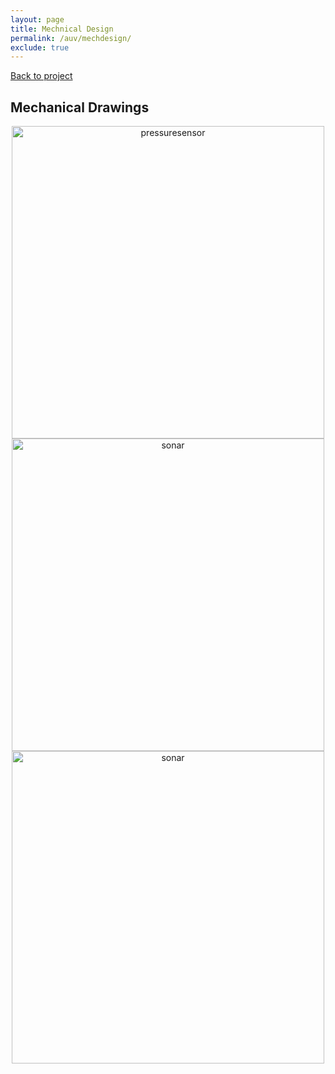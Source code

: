 ```yaml
---
layout: page
title: Mechnical Design
permalink: /auv/mechdesign/
exclude: true
---
```


[Back to project](/auv)
 

## Mechanical Drawings
<div style="text-align: center">
  <img src="../../assets/schematics/auv/robo_iso.jpgg" alt="pressuresensor" width="500" />
</div>


<div style="text-align: center">
  <img src="../../assets/schematics/auv/robo_top.jpg" alt="sonar" width="500" />
</div>

<div style="text-align: center">
  <img src="../../assets/schematics/auv/robo_side.jpg" alt="sonar" width="500" />
</div>
